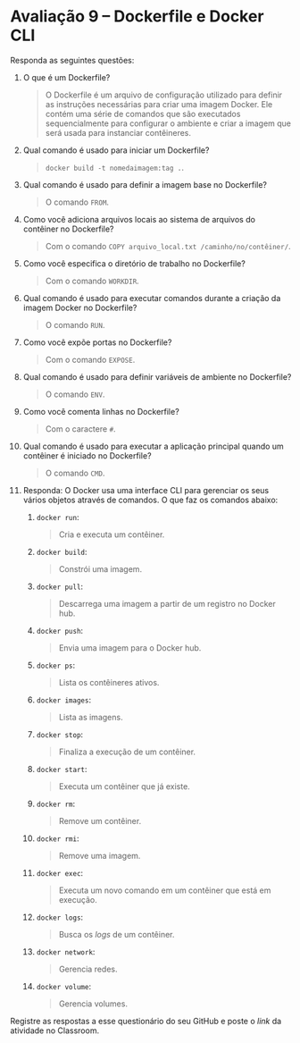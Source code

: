 # Avaliação 9 – Dockerfile e Docker CLI

Responda as seguintes questões:

1. O que é um Dockerfile?

   > O Dockerfile é um arquivo de configuração utilizado para definir as instruções necessárias para criar uma imagem Docker. Ele contém uma série de comandos que são executados sequencialmente para configurar o ambiente e criar a imagem que será usada para instanciar contêineres.

2. Qual comando é usado para iniciar um Dockerfile?

   > `docker build -t nomedaimagem:tag .`.

3. Qual comando é usado para definir a imagem base no Dockerfile?

   > O comando `FROM`.

4. Como você adiciona arquivos locais ao sistema de arquivos do contêiner no Dockerfile?

   > Com o comando `COPY arquivo_local.txt /caminho/no/contêiner/`.

5. Como você especifica o diretório de trabalho no Dockerfile?

   > Com o comando `WORKDIR`.

6. Qual comando é usado para executar comandos durante a criação da imagem Docker no Dockerfile?

   > O comando `RUN`.

7. Como você expõe portas no Dockerfile?

   > Com o comando `EXPOSE`.

9. Qual comando é usado para definir variáveis de ambiente no Dockerfile?

    > O comando `ENV`.

10. Como você comenta linhas no Dockerfile?

    > Com o caractere `#`.

11. Qual comando é usado para executar a aplicação principal quando um contêiner é iniciado no Dockerfile?

    > O comando `CMD`.

12. Responda: O Docker usa uma interface CLI para gerenciar os seus vários objetos através de comandos. O que faz os comandos abaixo:  
    1. `docker run`:
   
       > Cria e executa um contêiner.

    2. `docker build`:
   
       > Constrói uma imagem.

    3. `docker pull`:
   
       > Descarrega uma imagem a partir de um registro no Docker hub.

    4. `docker push`:
   
       > Envia uma imagem para o Docker hub.

    5. `docker ps`:
   
       > Lista os contêineres ativos.

    6. `docker images`:
   
       > Lista as imagens.

    7. `docker stop`:
   
       > Finaliza a execução de um contêiner.

    8. `docker start`:
   
        > Executa um contêiner que já existe.

    9. `docker rm`:
   
        > Remove um contêiner.

    10. `docker rmi`:
   
        > Remove uma imagem.

    11. `docker exec`:
   
        > Executa um novo comando em um contêiner que está em execução.

    12. `docker logs`:
   
        > Busca os *logs* de um contêiner.

    13. `docker network`:
   
        > Gerencia redes.

    14. `docker volume`:
   
        > Gerencia volumes.

Registre as respostas a esse questionário do seu GitHub e poste o *link* da atividade no Classroom.
